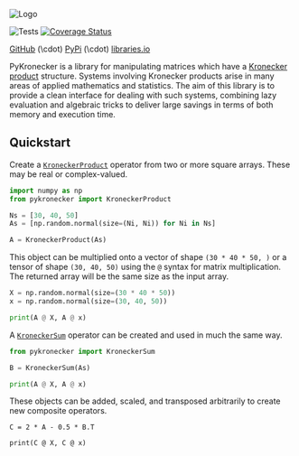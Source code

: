 ![Logo](https://raw.githubusercontent.com/nickelnine37/pykronecker/main/assets/logo.png)

![Tests](https://github.com/nickelnine37/pykronecker/actions/workflows/tests.yml/badge.svg)
[![Coverage Status](https://coveralls.io/repos/github/nickelnine37/pykronecker/badge.svg)](https://coveralls.io/github/nickelnine37/pykronecker)

[GitHub](https://github.com/nickelnine37/pykronecker) \(\cdot\) [PyPi](https://pypi.org/project/pykronecker/) \(\cdot\) [libraries.io](https://libraries.io/pypi/pykronecker)

PyKronecker is a library for manipulating matrices which have a [Kronecker product](https://en.wikipedia.org/wiki/Kronecker_product) structure.  Systems involving Kronecker products arise in many areas of applied mathematics and statistics. The aim of this library is to provide a clean interface for dealing with such systems, combining lazy evaluation and algebraic tricks to deliver large savings in terms of both memory and execution time. 

## Quickstart

Create a [`KroneckerProduct`](https://pykronecker.readthedocs.io/en/latest/api/kroneckerproduct/) operator from two or more square arrays. These may be real or complex-valued. 

```python
import numpy as np
from pykronecker import KroneckerProduct

Ns = [30, 40, 50]
As = [np.random.normal(size=(Ni, Ni)) for Ni in Ns]

A = KroneckerProduct(As)
```

This object can be multiplied onto a vector of shape `(30 * 40 * 50, )` or a tensor of shape `(30, 40, 50)` using the `@` syntax for matrix multiplication. The returned array will be the same size as the input array. 

```python
X = np.random.normal(size=(30 * 40 * 50))
x = np.random.normal(size=(30, 40, 50))

print(A @ X, A @ x)
```

A [`KroneckerSum`](https://pykronecker.readthedocs.io/en/latest/api/kroneckersum/) operator can be created and used in much the same way. 

```python
from pykronecker import KroneckerSum

B = KroneckerSum(As)

print(A @ X, A @ x)
```

These objects can be added, scaled, and transposed arbitrarily to create new composite operators.  

```
C = 2 * A - 0.5 * B.T

print(C @ X, C @ x)
```



